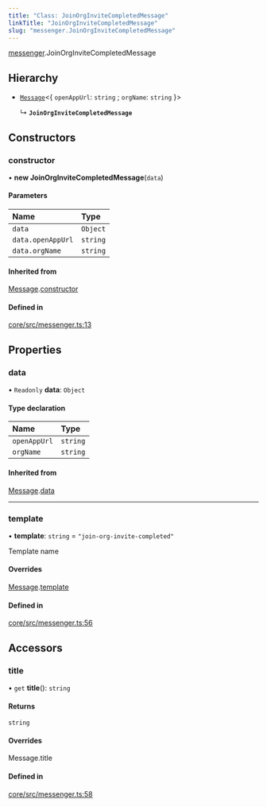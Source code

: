 ```yaml
---
title: "Class: JoinOrgInviteCompletedMessage"
linkTitle: "JoinOrgInviteCompletedMessage"
slug: "messenger.JoinOrgInviteCompletedMessage"
---
```


[messenger](../../modules/messenger).JoinOrgInviteCompletedMessage

## Hierarchy

-   [`Message`](../messenger.Message)<{ `openAppUrl`: `string` ; `orgName`:
    `string` }\>

    ↳ **`JoinOrgInviteCompletedMessage`**

## Constructors

### constructor

• **new JoinOrgInviteCompletedMessage**(`data`)

#### Parameters

| Name              | Type     |
| :---------------- | :------- |
| `data`            | `Object` |
| `data.openAppUrl` | `string` |
| `data.orgName`    | `string` |

#### Inherited from

[Message](../messenger.Message).[constructor](messenger.Message.md#constructor)

#### Defined in

[core/src/messenger.ts:13](https://github.com/padloc/padloc/blob/b00eb4fd/packages/core/src/messenger.ts#L13)

## Properties

### data

• `Readonly` **data**: `Object`

#### Type declaration

| Name         | Type     |
| :----------- | :------- |
| `openAppUrl` | `string` |
| `orgName`    | `string` |

#### Inherited from

[Message](../messenger.Message).[data](messenger.Message.md#data)

---

### template

• **template**: `string` = `"join-org-invite-completed"`

Template name

#### Overrides

[Message](../messenger.Message).[template](messenger.Message.md#template)

#### Defined in

[core/src/messenger.ts:56](https://github.com/padloc/padloc/blob/b00eb4fd/packages/core/src/messenger.ts#L56)

## Accessors

### title

• `get` **title**(): `string`

#### Returns

`string`

#### Overrides

Message.title

#### Defined in

[core/src/messenger.ts:58](https://github.com/padloc/padloc/blob/b00eb4fd/packages/core/src/messenger.ts#L58)
